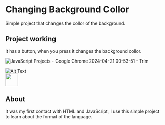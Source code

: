 # Changing Background Collor
Simple project that changes the collor of the background.

## Project working 
It has a button, when you press it changes the background collor.

![JavaScript Projects - Google Chrome 2024-04-21 00-53-51 - Trim](https://github.com/icaroccaetano/ChangingBackgroundCollor/assets/84483036/e535de49-41d0-4e4d-a17c-fe30f85cfc21)

![Alt Text](https://media.giphy.com/media/vFKqnCdLPNOKc/giphy.gif)
<br>
<img src="https://media.giphy.com/media/vFKqnCdLPNOKc/giphy.gif" width="40" height="40" />

## About
It was my first contact with HTML and JavaScript, I use this simple project to learn about the format of the language.
